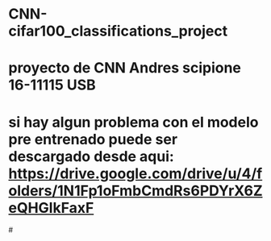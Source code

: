 ﻿# CNN-cifar100_classifications_project
# proyecto de CNN Andres scipione 16-11115 USB
# si hay algun problema con el modelo pre entrenado puede ser descargado desde aqui: https://drive.google.com/drive/u/4/folders/1N1Fp1oFmbCmdRs6PDYrX6ZeQHGlkFaxF
# 
 
 
